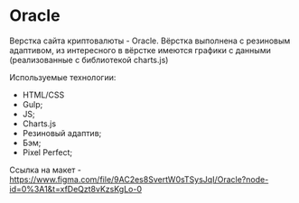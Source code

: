 # Oracle
Верстка сайта криптовалюты - Oracle. Вёрстка выполнена с резиновым адаптивом, из интересного в вёрстке имеются графики с данными (реализованные с библиотекой charts.js)

Используемые технологии:

- HTML/CSS
- Gulp;
- JS;
- Charts.js
- Резиновый адаптив;
- Бэм;
- Pixel Perfect;

Ссылка на макет - https://www.figma.com/file/9AC2es8SvertW0sTSysJqI/Oracle?node-id=0%3A1&t=xfDeQzt8vKzsKgLo-0

